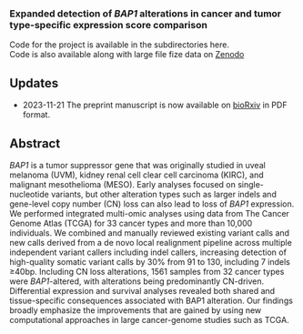 ### Expanded detection of *BAP1* alterations in cancer and tumor type-specific expression score comparison 

Code for the project is available in the subdirectories here. \
Code is also available along with large file fize data on [Zenodo](https://zenodo.org/records/10180501)

## Updates
* 2023-11-21 The preprint manuscript is now available on [bioRxiv](https://www.biorxiv.org/content/10.1101/2023.11.21.568094v1) in PDF format.

## Abstract
*BAP1* is a tumor suppressor gene that was originally studied in uveal melanoma (UVM), kidney renal cell clear cell carcinoma (KIRC), and malignant mesothelioma (MESO). Early analyses focused on single-nucleotide variants, but other alteration types such as larger indels and gene-level copy number (CN) loss can also lead to loss of *BAP1* expression. We performed integrated multi-omic analyses using data from The Cancer Genome Atlas (TCGA) for 33 cancer types and more than 10,000 individuals. We combined and manually reviewed existing variant calls and new calls derived from a de novo local realignment pipeline across multiple independent variant callers including indel callers, increasing detection of high-quality somatic variant calls by 30% from 91 to 130, including 7 indels ≥40bp. Including CN loss alterations, 1561 samples from 32 cancer types were *BAP1*-altered, with alterations being predominantly CN-driven. Differential expression and survival analyses revealed both shared and tissue-specific consequences associated with BAP1 alteration. Our findings broadly emphasize the improvements that are gained by using new computational approaches in large cancer-genome studies such as TCGA.

